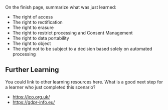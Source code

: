 
On the finish page, summarize what was just learned:

- The right of access
- The right to rectification
- The right to erasure
- The right to restrict processing and Consent Management
- The right to data portability
- The right to object
- The right not to be subject to a decision based solely on automated processing

## Further Learning

You could link to other learning resources here. What is a good next step for a learner who just completed this scenario?

- https://ico.org.uk/
- https://gdpr-info.eu/

